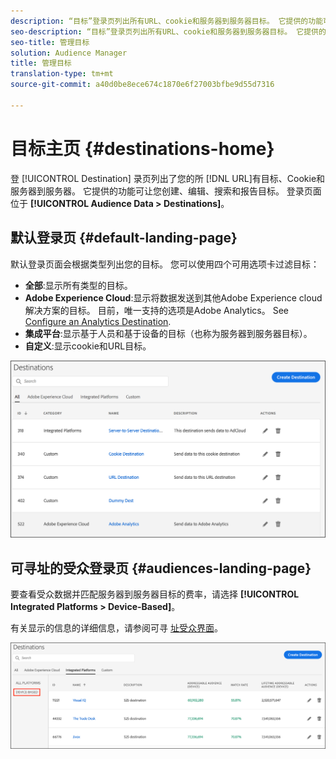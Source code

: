 ```yaml
---
description: “目标”登录页列出所有URL、cookie和服务器到服务器目标。 它提供的功能可让您创建、编辑、搜索和报告目标。 登陆页面位于“受众数据”>“目标”中。
seo-description: “目标”登录页列出所有URL、cookie和服务器到服务器目标。 它提供的功能可让您创建、编辑、搜索和报告目标。 登陆页面位于“受众数据”>“目标”中。
seo-title: 管理目标
solution: Audience Manager
title: 管理目标
translation-type: tm+mt
source-git-commit: a40d0be8ece674c1870e6f27003bfbe9d55d7316

---
```




# 目标主页 {#destinations-home}

登 [!UICONTROL Destination] 录页列出了您的所 [!DNL URL]有目标、Cookie和服务器到服务器。 它提供的功能可让您创建、编辑、搜索和报告目标。 登录页面位于 **[!UICONTROL Audience Data > Destinations]**。

## 默认登录页 {#default-landing-page}

<!-- destinations-home.xml -->

默认登录页面会根据类型列出您的目标。 您可以使用四个可用选项卡过滤目标：

* **全部**:显示所有类型的目标。
* **Adobe Experience Cloud**:显示将数据发送到其他Adobe Experience cloud解决方案的目标。 目前，唯一支持的选项是Adobe Analytics。 See [Configure an Analytics Destination](/help/using/features/destinations/create-analytics-destination.md).
* **集成平台**:显示基于人员和基于设备的目标（也称为服务器到服务器目标）。
* **自定义**:显示cookie和URL目标。


![](assets/destinations-landing.png)

## 可寻址的受众登录页 {#audiences-landing-page}

要查看受众数据并匹配服务器到服务器目标的费率，请选择 **[!UICONTROL Integrated Platforms > Device-Based]**。

有关显示的信息的详细信息，请参阅可寻 [址受众界面](/help/using/features/addressable-audiences.md#addressable-audience-interface)。

![](/help/using/features/assets/addressable-audiences-landing.png)